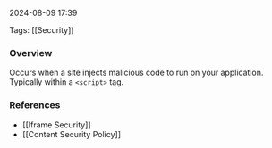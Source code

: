 
2024-08-09 17:39

Tags: [[Security]]

### Overview
Occurs when a site injects malicious code to run on your application. Typically within a `<script>` tag.

### References
- [[Iframe Security]]
- [[Content Security Policy]]

